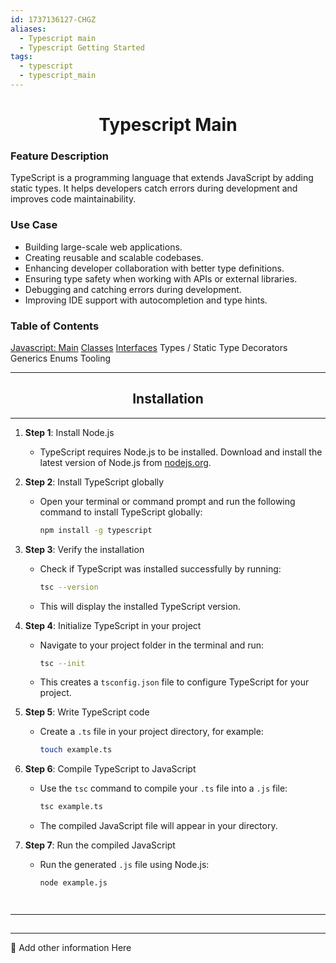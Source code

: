 ```yaml
---
id: 1737136127-CHGZ
aliases:
  - Typescript main
  - Typescript Getting Started
tags:
  - typescript
  - typescript_main
---
```


<center>
<h1>Typescript Main</h1>
</center>


### Feature Description
TypeScript is a programming language that extends JavaScript by adding static
types. It helps developers catch errors during development and improves code
maintainability.

### Use Case
- Building large-scale web applications.
- Creating reusable and scalable codebases.
- Enhancing developer collaboration with better type definitions.
- Ensuring type safety when working with APIs or external libraries.
- Debugging and catching errors during development.
- Improving IDE support with autocompletion and type hints.

### Table of Contents
[Javascript: Main](javascript/1737182842-QUCA.md)
[Classes](javascript/typescript/1737140729-TRGA.md)
[Interfaces](javascript/typescript/1737487973-RTUV.md)
Types / Static Type
Decorators
Generics
Enums
Tooling


<center>
  <hr>
  <h2>Installation</h2>
  <hr>
</center>

1. **Step 1**: Install Node.js  
   - TypeScript requires Node.js to be installed. Download and install the
     latest version of Node.js from [nodejs.org](https://nodejs.org/).

2. **Step 2**: Install TypeScript globally  
   - Open your terminal or command prompt and run the following command to install TypeScript globally:
     ```bash
     npm install -g typescript
     ```

3. **Step 3**: Verify the installation  
   - Check if TypeScript was installed successfully by running:
     ```bash
     tsc --version
     ```
   - This will display the installed TypeScript version.

4. **Step 4**: Initialize TypeScript in your project  
   - Navigate to your project folder in the terminal and run:
     ```bash
     tsc --init
     ```
   - This creates a `tsconfig.json` file to configure TypeScript for your project.

5. **Step 5**: Write TypeScript code  
   - Create a `.ts` file in your project directory, for example:
     ```bash
     touch example.ts
     ```

6. **Step 6**: Compile TypeScript to JavaScript  
   - Use the `tsc` command to compile your `.ts` file into a `.js` file:
     ```bash
     tsc example.ts
     ```
   - The compiled JavaScript file will appear in your directory.

7. **Step 7**: Run the compiled JavaScript  
   - Run the generated `.js` file using Node.js:
     ```bash
     node example.js
     ```
     ```


<center>
  <hr>
  <h2></h2>
  <hr>
</center>
📌 Add other information Here

